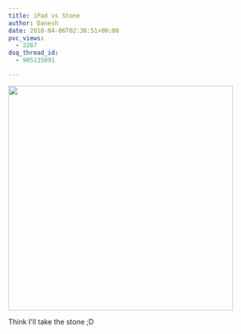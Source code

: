 ```yaml
---
title: iPad vs Stone
author: Danesh
date: 2010-04-06T02:36:51+00:00
pvc_views:
  - 2267
dsq_thread_id:
  - 905135091

---
```

<img class="size-full wp-image-2041 alignnone" title="e4AsE" src="/wp-content/uploads/2010/04/e4AsE.jpg" alt="" width="450" srcset="/wp-content/uploads/2010/04/e4AsE.jpg 630w, /wp-content/uploads/2010/04/e4AsE-450x354.jpg 450w" sizes="(max-width: 630px) 100vw, 630px" />

Think I'll take the stone ;D